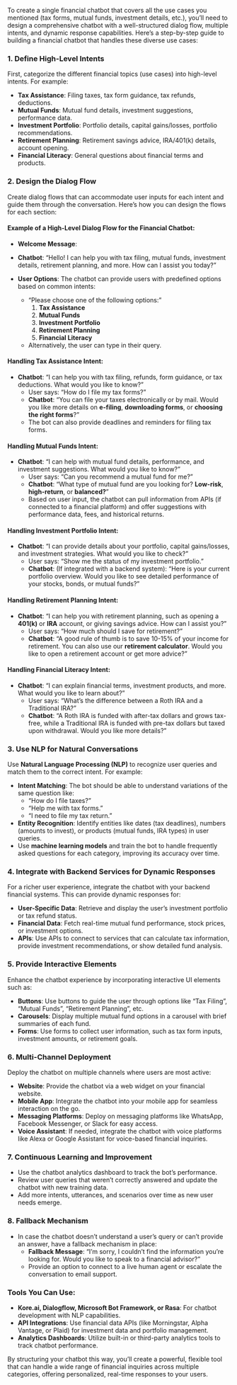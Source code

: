 To create a single financial chatbot that covers all the use cases you mentioned (tax forms, mutual funds, investment details, etc.), you’ll need to design a comprehensive chatbot with a well-structured dialog flow, multiple intents, and dynamic response capabilities. Here’s a step-by-step guide to building a financial chatbot that handles these diverse use cases:

### 1. **Define High-Level Intents**

First, categorize the different financial topics (use cases) into high-level intents. For example:

- **Tax Assistance**: Filing taxes, tax form guidance, tax refunds, deductions.
- **Mutual Funds**: Mutual fund details, investment suggestions, performance data.
- **Investment Portfolio**: Portfolio details, capital gains/losses, portfolio recommendations.
- **Retirement Planning**: Retirement savings advice, IRA/401(k) details, account opening.
- **Financial Literacy**: General questions about financial terms and products.

### 2. **Design the Dialog Flow**

Create dialog flows that can accommodate user inputs for each intent and guide them through the conversation. Here’s how you can design the flows for each section:

#### Example of a High-Level Dialog Flow for the Financial Chatbot:

- **Welcome Message**:
    
- **Chatbot**: “Hello! I can help you with tax filing, mutual funds, investment details, retirement planning, and more. How can I assist you today?”
- **User Options**: The chatbot can provide users with predefined options based on common intents:
    
    - “Please choose one of the following options:”
        1. **Tax Assistance**
        2. **Mutual Funds**
        3. **Investment Portfolio**
        4. **Retirement Planning**
        5. **Financial Literacy**
    - Alternatively, the user can type in their query.

#### Handling **Tax Assistance** Intent:

- **Chatbot**: “I can help you with tax filing, refunds, form guidance, or tax deductions. What would you like to know?”
    - User says: “How do I file my tax forms?”
    - **Chatbot**: “You can file your taxes electronically or by mail. Would you like more details on **e-filing**, **downloading forms**, or **choosing the right forms**?”
    - The bot can also provide deadlines and reminders for filing tax forms.

#### Handling **Mutual Funds** Intent:

- **Chatbot**: “I can help with mutual fund details, performance, and investment suggestions. What would you like to know?”
    - User says: “Can you recommend a mutual fund for me?”
    - **Chatbot**: “What type of mutual fund are you looking for? **Low-risk**, **high-return**, or **balanced?**”
    - Based on user input, the chatbot can pull information from APIs (if connected to a financial platform) and offer suggestions with performance data, fees, and historical returns.

#### Handling **Investment Portfolio** Intent:

- **Chatbot**: “I can provide details about your portfolio, capital gains/losses, and investment strategies. What would you like to check?”
    - User says: “Show me the status of my investment portfolio.”
    - **Chatbot**: (If integrated with a backend system): “Here is your current portfolio overview. Would you like to see detailed performance of your stocks, bonds, or mutual funds?”

#### Handling **Retirement Planning** Intent:

- **Chatbot**: “I can help you with retirement planning, such as opening a **401(k)** or **IRA** account, or giving savings advice. How can I assist you?”
    - User says: “How much should I save for retirement?”
    - **Chatbot**: “A good rule of thumb is to save 10-15% of your income for retirement. You can also use our **retirement calculator**. Would you like to open a retirement account or get more advice?”

#### Handling **Financial Literacy** Intent:

- **Chatbot**: “I can explain financial terms, investment products, and more. What would you like to learn about?”
    - User says: “What’s the difference between a Roth IRA and a Traditional IRA?”
    - **Chatbot**: “A Roth IRA is funded with after-tax dollars and grows tax-free, while a Traditional IRA is funded with pre-tax dollars but taxed upon withdrawal. Would you like more details?”

### 3. **Use NLP for Natural Conversations**

Use **Natural Language Processing (NLP)** to recognize user queries and match them to the correct intent. For example:

- **Intent Matching**: The bot should be able to understand variations of the same question like:
    - “How do I file taxes?”
    - “Help me with tax forms.”
    - “I need to file my tax return.”
- **Entity Recognition**: Identify entities like dates (tax deadlines), numbers (amounts to invest), or products (mutual funds, IRA types) in user queries.
- Use **machine learning models** and train the bot to handle frequently asked questions for each category, improving its accuracy over time.

### 4. **Integrate with Backend Services for Dynamic Responses**

For a richer user experience, integrate the chatbot with your backend financial systems. This can provide dynamic responses for:

- **User-Specific Data**: Retrieve and display the user’s investment portfolio or tax refund status.
- **Financial Data**: Fetch real-time mutual fund performance, stock prices, or investment options.
- **APIs**: Use APIs to connect to services that can calculate tax information, provide investment recommendations, or show detailed fund analysis.

### 5. **Provide Interactive Elements**

Enhance the chatbot experience by incorporating interactive UI elements such as:

- **Buttons**: Use buttons to guide the user through options like “Tax Filing”, “Mutual Funds”, “Retirement Planning”, etc.
- **Carousels**: Display multiple mutual fund options in a carousel with brief summaries of each fund.
- **Forms**: Use forms to collect user information, such as tax form inputs, investment amounts, or retirement goals.

### 6. **Multi-Channel Deployment**

Deploy the chatbot on multiple channels where users are most active:

- **Website**: Provide the chatbot via a web widget on your financial website.
- **Mobile App**: Integrate the chatbot into your mobile app for seamless interaction on the go.
- **Messaging Platforms**: Deploy on messaging platforms like WhatsApp, Facebook Messenger, or Slack for easy access.
- **Voice Assistant**: If needed, integrate the chatbot with voice platforms like Alexa or Google Assistant for voice-based financial inquiries.

### 7. **Continuous Learning and Improvement**

- Use the chatbot analytics dashboard to track the bot’s performance.
- Review user queries that weren’t correctly answered and update the chatbot with new training data.
- Add more intents, utterances, and scenarios over time as new user needs emerge.

### 8. **Fallback Mechanism**

- In case the chatbot doesn’t understand a user’s query or can’t provide an answer, have a fallback mechanism in place:
    - **Fallback Message**: “I’m sorry, I couldn’t find the information you’re looking for. Would you like to speak to a financial advisor?”
    - Provide an option to connect to a live human agent or escalate the conversation to email support.

### Tools You Can Use:

- **Kore.ai, Dialogflow, Microsoft Bot Framework, or Rasa**: For chatbot development with NLP capabilities.
- **API Integrations**: Use financial data APIs (like Morningstar, Alpha Vantage, or Plaid) for investment data and portfolio management.
- **Analytics Dashboards**: Utilize built-in or third-party analytics tools to track chatbot performance.

By structuring your chatbot this way, you’ll create a powerful, flexible tool that can handle a wide range of financial inquiries across multiple categories, offering personalized, real-time responses to your users.